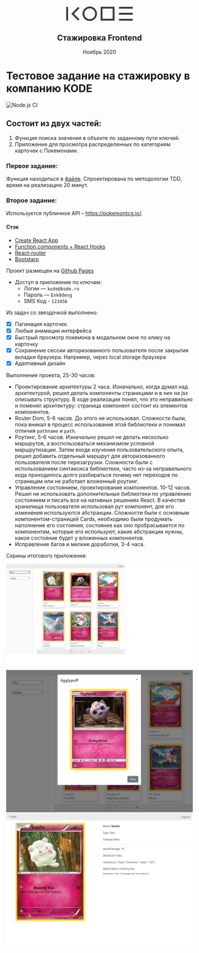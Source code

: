 <p align="center">

  <a href="https://kode.ru/">
    <img src="images/kode-logo.png" alt="KODE's logo" width="180">
  </a>

  <h2 align="center">Стажировка
  Frontend</h2>

  <p>
    <p align="center">Ноябрь 2020</p>
  </p>
</p>

# Тестовое задание на стажировку в компанию KODE

![Node.js CI](https://github.com/Eyvgeniy/test-project-pokemon-api/workflows/Node.js%20CI/badge.svg)

## Состоит из двух частей:

1. Функция поиска значения в объекте по заданному пути ключей.
2. Приложение для просмотра распределенных по категориям карточек с Покемонами.

### Первое задание:

Функция находиться в [файле](https://github.com/Eyvgeniy/test-project-pokemon-api/blob/main/src/utils/getObjectProperty.js). Спроектирована по методологии TDD, время на реализацию 20 минут.

### Второе задание:

Используется публичное API – https://pokemontcg.io/.

#### Стэк

- [Create React App](https://create-react-app.dev/)
- [Function components + React Hooks](https://reactjs.org/docs/hooks-state.html#hooks-and-function-components)
- [React-router](https://reactrouter.com/web/api/Route/render-func)
- [Bootstarp](https://getbootstrap.com/)

Проект размещен на [Github Pages](https://eyvgeniy.github.io/test-project-pokemon-api/#/)

- Доступ в приложение по ключам:
  - Логин — `kode@kode.ru`
  - Пароль — `Enk0deng`
  - SMS Код - `123456`

Из задач со звездочкой выполнено:

- [x] Пагинация карточек.
- [x] Любые анимации интерфейса
- [x] Быстрый просмотр покемона в модальном окне по клику на карточку
- [x] Сохранение сессии авторизованного пользователя после закрытия вкладки браузера. Например, через local storage браузера
- [x] Адаптивный дизайн

Выполнение проекта, 25-30 часов:

- Проектирование архитектуры 2 часа. Изначально, когда думал над архитектурой, решил делать компоненты страницами и в них на jsx описывать структуру. В ходе реализации понял, что это неправильно и поменял архитектуру: страница компонент состоит из элементов компонентов.
- Router Dom, 5-6 часов. До этого не использовал. Сложности были, пока вникал в процесс использования этой библиотеки и понимал отличия `pathname` и `path`.
- Роутинг, 5-6 часов. Изначально решил не делать несколько маршрутов, а воспользоваться механизмом условной маршрутизации. Затем входе изучения пользовательского опыта, решил добавить отдельный маршрут для авторизованного пользователя после перезагрузки. Сложности были с использованием синтаксиса библиотеки, часто из-за неправильного кода приходилось долго разбираться почему нет переходов по страницам или не работает вложенный роутинг.
- Управление состоянием, проектирование компонентов. 10-12 часов. Решил не использовать дополнительные библиотеки по управлению состоянием и писать все на нативных решениях React. В качестве хранилища пользователя использовал рут компонент, для его изменения используются абстракции. Сложности были с основным компонентом-страницей Cards, необходимо были продумать наполнение его состояния, состояние как оно пробрасывается по компонентам, которые его используют, какие абстракции нужны, какое состояние будет у вложенных компонентов.
- Исправление багов и мелкие доработки, 3-4 часа.

Скрины итогового приложения:

<div><img src="images/cards-page.png" alt="Card`s page" width="700"></div>
<div><img src="images/cards-page-modal.png" alt="Card`s page modal" width="700"></div>
<div><img src="images/card-page.png" alt="Card page" width="700"></div>
